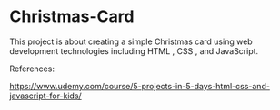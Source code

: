 # Christmas-Card

This project is about creating a simple Christmas card using web development technologies including HTML , CSS , and JavaScript.

References:

https://www.udemy.com/course/5-projects-in-5-days-html-css-and-javascript-for-kids/
